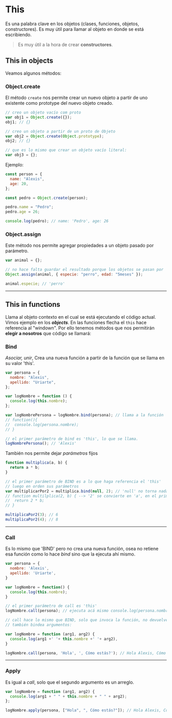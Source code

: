 # This

Es una palabra clave en los objetos (clases, funciones, objetos, constructores).
Es muy útil para llamar al objeto en donde se está escribiendo.

> Es muy útil a la hora de crear **constructores**.

## **This** in objects

Veamos algunos métodos:

### Object.create

El método `create` nos permite crear un nuevo objeto a partir de uno existente como prototype del nuevo objeto creado.

```js
// creo un objeto vacío com proto
var obj1 = Object.create({});
obj1; // {}

// creo un objeto a partir de un proto de Objeto
var obj2 = Object.create(Object.prototype);
obj2; // {}

// que es lo mismo que crear un objeto vacío literal:
var obj3 = {};
```

Ejemplo:

```js
const person = {
  name: "Alexis",
  age: 20,
};

const pedro = Object.create(person);

pedro.name = "Pedro";
pedro.age = 26;

console.log(pedro); // name: 'Pedro', age: 26
```

### Object.assign

Este método nos permite agregar propiedades a un objeto pasado por parámetro.

```js
var animal = {};

// no hace falta guardar el resultado porque los objetos se pasan por 'referencia'
Object.assign(animal, { especie: "perro", edad: "5meses" });

animal.especie; // 'perro'
```

---

## **This** in functions

Llama al objeto contexto en el cual se está ejecutando el código actual. Vimos ejemplo en los **_objects_**.
En las funciones flecha el `this` hace referencia al "windown". Por ello tenemos métodos que nos permitirán **elegir a nosotros** que código se llamará:

### Bind

_Asociar, unir_, Crea una nueva función a partir de la función que se llama en su valor 'this'.

```js
var persona = {
  nombre: "Alexis",
  apellido: "Uriarte",
};

var logNombre = function () {
  console.log(this.nombre);
};

var logNombrePersona = logNombre.bind(persona); // llama a la función 'logNombre'
// function(){
//  console.log(persona.nombre);
// }

// el primer parámetro de bind es 'this', lo que se llama.
logNombrePersona(); // 'Alexis'
```

También nos permite dejar _parámetros_ fijos

```js
function multiplica(a, b) {
  return a * b;
}

// el primer parámetro de BIND es a lo que haga referencia el 'this'
// luego en orden sus parámetros
var multiplicarPor2 = multiplica.bind(null, 2); // 'null' no torna nada
// function multilplica(2, b) { --> '2' se convierte en 'a', en el primer parámetro.
//  return 2 * b;
// }

multiplicaPor2(3); // 6
multiplicaPor2(4); // 8
```

---

### Call

Es lo mismo que 'BIND' pero no crea una nueva función, osea no retiene esa función como lo hace _bind_ sino que la ejecuta ahí mismo.

```js
var persona = {
  nombre: 'Alexis',
  apellido: 'Uriarte',
}

var logNombre = function() {
  console.log(this.nombre);
}

// el primer parámetro de call es 'this'
logNombre.call(persona); // ejecuta acá mismo console.log(persona.nombre)

// call hace lo mismo que BIND, solo que invoca la función, no devuelve nada.
// también bindea argumentos:

var logNombre = function (arg1, arg2) {
  console.log(arg1 +' '+ this.nombre +' '+ arg2),
}

logNombre.call(persona, 'Hola', ', Cómo estás?'); // Hola Alexis, Cómo estás?
```

---

### Apply

Es igual a _call_, solo que el segundo argumento es un arreglo.

```js
var logNombre = function (arg1, arg2) {
  console.log(arg1 + " " + this.nombre + " " + arg2);
};

logNombre.apply(persona, ["Hola", ", Cómo estás?"]); // Hola Alexis, Cómo estás?
```
